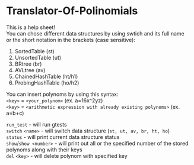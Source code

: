 # Translator-Of-Polinomials
This is a help sheet!\
You can chose different data structures by using swtich and its full name \
or the short notation in the brackets (case sensitive):
1) SortedTable (st)
2) UnsortedTable (ut)
3) BRtree (br)
4) AVLtree (av)
5) ChainedHashTable (ht/h1)
6) ProbingHashTable (ho/h2)

You can insert polynoms by using this syntax:\
`<key>` = `<your_polynom>` (ex. a=16x^2yz)\
`<key>` = `<arithmetic expression with already existing polynoms>` (ex. a=b+c)

`run_test`  - will run gtests\
`switch` `<name>` - will switch data structure (`st, ut, av, br, ht, ho`)\
`status` - will print current data structure status\
`show`/`show <number>` - will print out all or the specified number of the stored polynoms along with their keys\
`del` `<key>` - will delete polynom with specified key